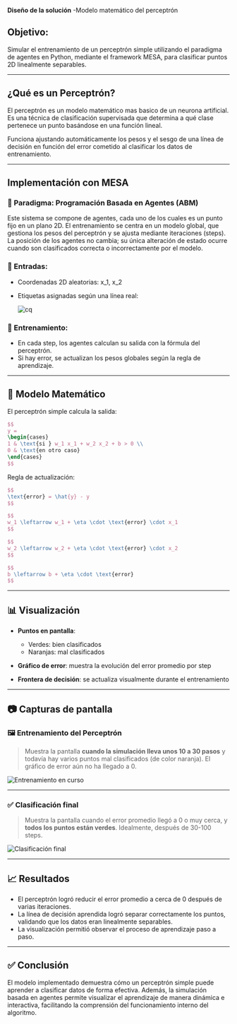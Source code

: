 **Diseño de la solución**
 -Modelo matemático del perceptrón 

## Objetivo:  
Simular el entrenamiento de un perceptrón simple utilizando el paradigma de agentes en Python, mediante el framework MESA, para clasificar puntos 2D linealmente separables.

---

##  ¿Qué es un Perceptrón?

El perceptrón es un modelo matemático mas basico de un neurona artificial. Es una técnica de clasificación supervisada que determina a qué clase pertenece un punto basándose en una función lineal.

Funciona ajustando automáticamente los pesos y el sesgo de una línea de decisión en función del error cometido al clasificar los datos de entrenamiento.

---

## Implementación con MESA

### 🔸 Paradigma: Programación Basada en Agentes (ABM)

Este sistema se compone de agentes, cada uno de los cuales es un punto fijo en un plano 2D. El entrenamiento se centra en un modelo global, que gestiona los pesos del perceptrón y se ajusta mediante iteraciones (steps). La posición de los agentes no cambia; su única alteración de estado ocurre cuando son clasificados correcta o incorrectamente por el modelo.

### 🔸 Entradas:

- Coordenadas 2D aleatorias: x_1, x_2 
- Etiquetas asignadas según una línea real:
  
  ![cq](c1.png)


### 🔸 Entrenamiento:

- En cada step, los agentes calculan su salida con la fórmula del perceptrón.
- Si hay error, se actualizan los pesos globales según la regla de aprendizaje.

---

## 🧮 Modelo Matemático

El perceptrón simple calcula la salida:

```latex
$$
y = 
\begin{cases}
1 & \text{si } w_1 x_1 + w_2 x_2 + b > 0 \\
0 & \text{en otro caso}
\end{cases}
$$
````

Regla de actualización:

```latex
$$
\text{error} = \hat{y} - y
$$

$$
w_1 \leftarrow w_1 + \eta \cdot \text{error} \cdot x_1
$$

$$
w_2 \leftarrow w_2 + \eta \cdot \text{error} \cdot x_2
$$

$$
b \leftarrow b + \eta \cdot \text{error}
$$
```

---

## 📊 Visualización

* **Puntos en pantalla**:

  * Verdes: bien clasificados
  * Naranjas: mal clasificados
* **Gráfico de error**: muestra la evolución del error promedio por step
* **Frontera de decisión**: se actualiza visualmente durante el entrenamiento

---

## 📷 Capturas de pantalla

### 🖼️ Entrenamiento del Perceptrón

> Muestra la pantalla **cuando la simulación lleva unos 10 a 30 pasos** y todavía hay varios puntos mal clasificados (de color naranja). El gráfico de error aún no ha llegado a 0.

![Entrenamiento en curso](capturas/entrenamiento.png)

---

### ✅ Clasificación final

> Muestra la pantalla cuando el error promedio llegó a 0 o muy cerca, y **todos los puntos están verdes**. Idealmente, después de 30-100 steps.

![Clasificación final](capturas/final.png)

---

## 📈 Resultados

* El perceptrón logró reducir el error promedio a cerca de 0 después de varias iteraciones.
* La línea de decisión aprendida logró separar correctamente los puntos, validando que los datos eran linealmente separables.
* La visualización permitió observar el proceso de aprendizaje paso a paso.

---

## ✅ Conclusión

El modelo implementado demuestra cómo un perceptrón simple puede aprender a clasificar datos de forma efectiva. Además, la simulación basada en agentes permite visualizar el aprendizaje de manera dinámica e interactiva, facilitando la comprensión del funcionamiento interno del algoritmo.
